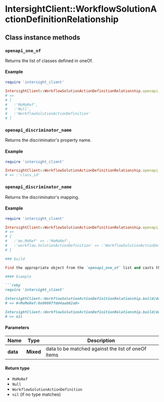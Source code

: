 # IntersightClient::WorkflowSolutionActionDefinitionRelationship

## Class instance methods

### `openapi_one_of`

Returns the list of classes defined in oneOf.

#### Example

```ruby
require 'intersight_client'

IntersightClient::WorkflowSolutionActionDefinitionRelationship.openapi_one_of
# =>
# [
#   :'MoMoRef',
#   :'Null',
#   :'WorkflowSolutionActionDefinition'
# ]
```

### `openapi_discriminator_name`

Returns the discriminator's property name.

#### Example

```ruby
require 'intersight_client'

IntersightClient::WorkflowSolutionActionDefinitionRelationship.openapi_discriminator_name
# => :'class_id'
```

### `openapi_discriminator_name`

Returns the discriminator's mapping.

#### Example

```ruby
require 'intersight_client'

IntersightClient::WorkflowSolutionActionDefinitionRelationship.openapi_discriminator_mapping
# =>
# {
#   :'mo.MoRef' => :'MoMoRef',
#   :'workflow.SolutionActionDefinition' => :'WorkflowSolutionActionDefinition'
# }

### build

Find the appropriate object from the `openapi_one_of` list and casts the data into it.

#### Example

```ruby
require 'intersight_client'

IntersightClient::WorkflowSolutionActionDefinitionRelationship.build(data)
# => #<MoMoRef:0x00007fdd4aab02a0>

IntersightClient::WorkflowSolutionActionDefinitionRelationship.build(data_that_doesnt_match)
# => nil
```

#### Parameters

| Name | Type | Description |
| ---- | ---- | ----------- |
| **data** | **Mixed** | data to be matched against the list of oneOf items |

#### Return type

- `MoMoRef`
- `Null`
- `WorkflowSolutionActionDefinition`
- `nil` (if no type matches)

